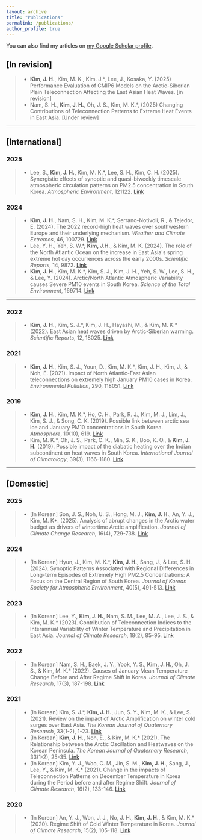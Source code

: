 ```yaml
---
layout: archive
title: "Publications"
permalink: /publications/
author_profile: true
---
```


<div class="wordwrap">
  You can also find my articles on
  <a href="{{ site.author.googlescholar }}">my Google Scholar profile</a>.
</div>


## [In revision]
> - **Kim, J. H.**, Kim, M. K., Kim. J.\*, Lee, J., Kosaka, Y. (2025) Performance Evaluation of CMIP6 Models on the Arctic-Siberian Plain Teleconnection Affecting the East Asian Heat Waves. [in revision]
> - Nam, S. H., **Kim, J. H.**, Oh, J. S., Kim, M. K.\*, (2025) Changing Contributions of Teleconnection Patterns to Extreme Heat Events in East Asia. [Under review]  

---

## [International]

### 2025
> - Lee, S., **Kim, J. H.**, Kim, M. K.\*, Lee, S. H., Kim, C. H. (2025). Synergistic effects of synoptic and quasi-biweekly timescale atmospheric circulation patterns on PM2.5 concentration in South Korea. *Atmospheric Environment*, 121122. [Link](https://doi.org/10.1016/j.atmosenv.2025.121122)  

### 2024
> - **Kim, J. H.**, Nam, S. H., Kim, M. K.\*, Serrano-Notivoli, R., & Tejedor, E. (2024). The 2022 record-high heat waves over southwestern Europe and their underlying mechanism. *Weather and Climate Extremes*, 46, 100729. [Link](https://doi.org/10.1016/j.wace.2024.100729)
> - Lee, Y. H., Yeh, S. W.\*, **Kim, J.H.**, & Kim, M. K. (2024). The role of the North Atlantic Ocean on the increase in East Asia's spring extreme hot day occurrences across the early 2000s. *Scientific Reports*, 14, 9872. [Link](https://doi.org/10.1038/s41598-024-59812-y)
> - **Kim, J. H.**, Kim, M. K.\*, Kim, S. J., Kim, J. H., Yeh, S. W., Lee, S. H., & Lee, Y. (2024). Arctic/North Atlantic Atmospheric Variability causes Severe PM10 events in South Korea. *Science of the Total Environment*, 169714. [Link](https://doi.org/10.1016/j.scitotenv.2023.169714)  

---

### 2022
> - **Kim, J. H.**, Kim, S. J.\*, Kim, J. H., Hayashi, M., & Kim, M. K.\* (2022). East Asian heat waves driven by Arctic-Siberian warming. *Scientific Reports*, 12, 18025. [Link](https://doi.org/10.1038/s41598-022-22628-9)  

### 2021
> - **Kim, J. H.**, Kim, S. J., Youn, D., Kim, M. K.\*, Kim, J. H., Kim, J., & Noh, E. (2021). Impact of North Atlantic-East Asian teleconnections on extremely high January PM10 cases in Korea. *Environmental Pollution*, 290, 118051. [Link](https://doi.org/10.1016/j.envpol.2021.118051)  

### 2019
> - **Kim, J. H.**, Kim, M. K.\*, Ho, C. H., Park, R. J., Kim, M. J., Lim, J., Kim, S. J., & Song, C. K. (2019). Possible link between arctic sea ice and January PM10 concentrations in South Korea. *Atmosphere*, 10(10), 619. [Link](https://doi.org/10.3390/atmos10100619)  
> - Kim, M. K.\*, Oh, J. S., Park, C. K., Min, S. K., Boo, K. O., & **Kim, J. H.** (2019). Possible impact of the diabatic heating over the Indian subcontinent on heat waves in South Korea. *International Journal of Climatology*, 39(3), 1166-1180. [Link](https://doi.org/10.1002/joc.5869)  

---

## [Domestic]

### 2025
> - [In Korean] Son, J. S., Noh, U. S., Hong, M. J., **Kim, J. H.**, An, Y. J., Kim, M. K\*. (2025). Analysis of abrupt changes in the Arctic water budget as drivers of wintertime Arctic amplification. *Journal of Climate Change Research*, 16(4), 729-738. [Link](https://doi.org/10.15531/KSCCR.2025.16.4.729)  

### 2024
> - [In Korean] Hyun, J., Kim, M. K.\*, **Kim, J. H.**, Sang, J., & Lee, S. H. (2024). Synoptic Patterns Associated with Regional Differences in Long-term Episodes of Extremely High PM2.5 Concentrations: A Focus on the Central Region of South Korea. *Journal of Korean Society for Atmospheric Environment*, 40(5), 491-513. [Link](https://doi.org/10.5572/KOSAE.2024.40.5.491)  

### 2023
> - [In Korean] Lee, Y., **Kim, J. H.**, Nam, S. M., Lee, M. A., Lee, J. S., & Kim, M. K.\* (2023). Contribution of Teleconnection Indices to the Interannual Variability of Winter Temperature and Precipitation in East Asia. *Journal of Climate Research*, 18(2), 85-95. [Link](http://dx.doi.org/10.14383/cri.2023.18.2.85)  

### 2022
> - [In Korean] Nam, S. H., Baek, J. Y., Yook, Y. S., **Kim, J. H.**, Oh, J. S., & Kim, M. K.\* (2022). Causes of January Mean Temperature Change Before and After Regime Shift in Korea. *Journal of Climate Research*, 17(3), 187-198. [Link](http://dx.doi.org/10.14383/cri.2022.17.3.187)  

### 2021
> - [In Korean] Kim, S. J.\*, **Kim, J. H.**, Jun, S. Y., Kim, M. K., & Lee, S. (2021). Review on the impact of Arctic Amplification on winter cold surges over East Asia. *The Korean Journal of Quaternary Research*, 33(1-2), 1-23. [Link](https://www.researchgate.net)  
> - [In Korean] **Kim, J. H.**, Noh, E., & Kim, M. K.\* (2021). The Relationship between the Arctic Oscillation and Heatwaves on the Korean Peninsula. *The Korean Journal of Quaternary Research*, 33(1-2), 25-35. [Link](https://www.researchgate.net)  
> - [In Korean] Kim, Y. J., Woo, C. M., Jin, S. M., **Kim, J. H.**, Sang, J., Lee, Y., & Kim, M. K.\* (2021). Change in the impacts of Teleconnection Patterns on December Temperature in Korea during the Period before and after Regime Shift. *Journal of Climate Research*, 16(2), 133-146. [Link](http://dx.doi.org/10.14383/cri.2021.16.2.133)  

### 2020
> - [In Korean] An, Y. J., Won, J. J., No, J. H., **Kim, J. H.**, & Kim, M. K.\* (2020). Regime Shift of Cold Winter Temperature in Korea. *Journal of Climate Research*, 15(2), 105-118. [Link](http://dx.doi.org/10.14383/cri.2020.15.2.105)  
